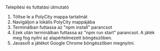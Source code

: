 Telepítési és futtatási útmutató

1) Töltse le a PolyCity mappa tartalmát
2) Navigáljon a lokális PolyCity mappájába
3) Terminálban futtassa az "npm install" parancsot
4) Ezek után terminálban futtassa az "npm run start" parancsot. A játék meg fog nyílni az alapértelmezett böngészőben. 
5) Javasolt a játékot Google Chrome böngészőben megnyitni. 
